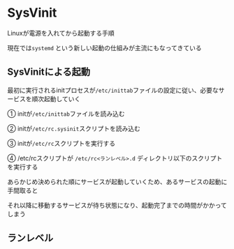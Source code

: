 # SysVinit

Linuxが電源を入れてから起動する手順

現在では`systemd` という新しい起動の仕組みが主流にもなってきている

## SysVinitによる起動

最初に実行されるinitプロセスが`/etc/inittab`ファイルの設定に従い、必要なサービスを順次起動していく

① initが`/etc/inittab`ファイルを読み込む

② initが`/etc/rc.sysinit`スクリプトを読み込む

③ initが`/etc/rc`スクリプトを実行する

④ /etc/rcスクリプトが `/etc/rc<ランレベル>.d` ディレクトリ以下のスクリプトを実行する

あらかじめ決められた順にサービスが起動していくため、あるサービスの起動に手間取ると

それ以降に移動するサービスが待ち状態になり、起動完了までの時間がかかってしまう

## ランレベル 


